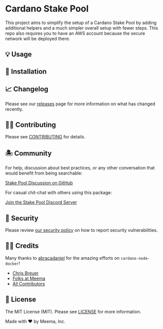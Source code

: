 # Cardano Stake Pool

This project aims to simplify the setup of a Cardano Stake Pool by adding additional helpers and a much simpler overall setup with fewer steps. This repo also requires you to have an AWS account because the secure network will be deployed there.

## 💡 Usage

## 🐙 Installation

## 📈 Changelog

Please see our [releases](https://github.com/meemalabs/cardano-node-docker/releases) page for more information on what has changed recently.

## 💪🏼 Contributing

Please see [CONTRIBUTING](.github/CONTRIBUTING.md) for details.

## 🏝 Community

For help, discussion about best practices, or any other conversation that would benefit from being searchable:

[Stake Pool Discussion on GitHub](https://github.com/meemalabs/cardano-node-docker/discussions)

For casual chit-chat with others using this package:

[Join the Stake Pool Discord Server](https://discord.meema.io)

## 🚨 Security

Please review [our security policy](https://github.com/meemalabs/cardano-node-docker/security/policy) on how to report security vulnerabilities.

## 🙏🏼 Credits

Many thanks to [abracadaniel](https://github.com/abracadaniel) for the amazing efforts on `cardano-node-docker`!

- [Chris Breuer](https://github.com/Chris1904)
- [Folks at Meema](https://github.com/meemalabs)
- [All Contributors](../../contributors)

## 📄 License

The MIT License (MIT). Please see [LICENSE](LICENSE.md) for more information.

Made with ❤️ by Meema, Inc.
